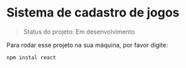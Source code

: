# Sistema de cadastro de jogos 

> Status do projeto: Em desenvolvimento

Para rodar esse projeto na sua máquina, por favor digite:

```
npm instal react
```
